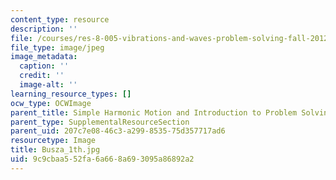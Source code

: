 ```yaml
---
content_type: resource
description: ''
file: /courses/res-8-005-vibrations-and-waves-problem-solving-fall-2012/9c9cbaa552fa6a668a693095a86892a2_Busza_1th.jpg
file_type: image/jpeg
image_metadata:
  caption: ''
  credit: ''
  image-alt: ''
learning_resource_types: []
ocw_type: OCWImage
parent_title: Simple Harmonic Motion and Introduction to Problem Solving
parent_type: SupplementalResourceSection
parent_uid: 207c7e08-46c3-a299-8535-75d357717ad6
resourcetype: Image
title: Busza_1th.jpg
uid: 9c9cbaa5-52fa-6a66-8a69-3095a86892a2
---
```

